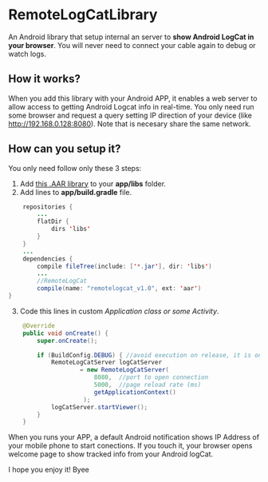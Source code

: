 # RemoteLogCatLibrary
An Android library that setup internal an server to **show Android LogCat in your browser**. You will never need to connect your cable again to debug or watch logs.

## How it works?
When you add this library with your Android APP, it enables a web server to allow access to getting Android Logcat info in real-time. You only need run some browser and request a query setting IP direction of your device (like http://192.168.0.128:8080). Note that is necesary share the same network.

## How can you setup it?
You only need follow only these 3 steps:
 1) Add [this .AAR library](https://github.com/mipegir/RemoteLogCatLibrary/raw/master/downloads/remotelogcat_v1.0.aar) to your **app/libs** folder.
 2) Add lines to **app/build.gradle** file.
```java
    repositories {
        ...
        flatDir {
            dirs 'libs' 
        }
    }
    ...
    dependencies {
        compile fileTree(include: ['*.jar'], dir: 'libs')
        ...
        //RemoteLogCat
        compile(name: "remotelogcat_v1.0", ext: 'aar')
}
```
 3) Code this lines in custom *Application class or some Activity*.
```java
    @Override
    public void onCreate() {
        super.onCreate();

        if (BuildConfig.DEBUG) { //avoid execution on release, it is only for testing purpoise
            RemoteLogCatServer logCatServer 
                    = new RemoteLogCatServer(
                        8080,  //port to open connection
                        5000,  //page reload rate (ms)
                        getApplicationContext()
                     );
            logCatServer.startViewer();
        }
    }
```

When you runs your APP, a default Android notification shows IP Address of your mobile phone to start conections. If you touch it, your browser opens welcome page to show tracked info from your Android logCat.

I hope you enjoy it! Byee
